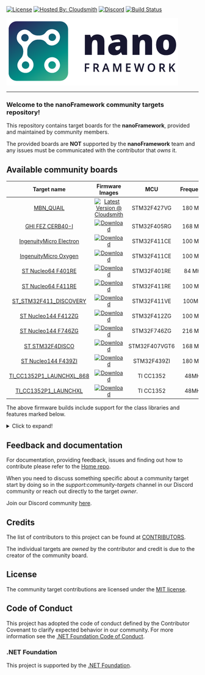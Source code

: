 [![License](https://img.shields.io/badge/License-MIT-blue.svg)](LICENSE) [![Hosted By: Cloudsmith](https://img.shields.io/badge/OSS%20hosting%20by-cloudsmith-blue?logo=cloudsmith&style=flat-square)](https://cloudsmith.com) [![Discord](https://img.shields.io/discord/478725473862549535.svg)](https://discord.gg/wNHYejF3tT) [![Build Status](https://dev.azure.com/nanoframework/Community-Targets/_apis/build/status/nanoframework.nf-Community-Targets)](https://dev.azure.com/nanoframework/Community-Targets/_build/latest?definitionId=4)

![nanoFramework logo](https://github.com/nanoframework/Home/blob/main/resources/logo/nanoFramework-repo-logo.png)

-----

### Welcome to the **nanoFramework** community targets repository!

This repository contains target boards for the **nanoFramework**, provided and maintained by community members.

The provided boards are **NOT** supported by the **nanoFramework** team and any issues must be communicated with the contributor that _owns_ it.

## Available community boards

| Target name                                                     | Firmware Images                                                                                                                                                                                                                                   | MCU           | Frequency | FLASH   | RAM     |
|:-:                                                              |:-:                                                                                                                                                                                                                                                |:-:            |:-:        |:-:      |:-:      |
| [MBN_QUAIL](ChibiOS/MBN_QUAIL)                         | [![Latest Version @ Cloudsmith](https://api-prd.cloudsmith.io/v1/badges/version/net-nanoframework/nanoframework-images-community-targets/raw/MBN_QUAIL/latest/x/?render=true)](https://cloudsmith.io/~net-nanoframework/repos/nanoframework-images-community-targets/packages/detail/raw/MBN_QUAIL/latest/)                           | STM32F427VG    | 180 MHz   | 1024 KB | 256 KB  |
| [GHI FEZ CERB40-I](ChibiOS/GHI_FEZ_CERB40_NF)          | [ ![Download](https://api.bintray.com/packages/nfbot/nanoframework-images-community-targets/GHI_FEZ_CERB40_NF/images/download.svg) ](https://bintray.com/nfbot/nanoframework-images-community-targets/GHI_FEZ_CERB40_NF/_latestVersion)           | STM32F405RG   | 168 MHz   | 1024 KB | 192 KB  |
| [IngenuityMicro Electron](ChibiOS/I2M_ELECTRON_NF)     | [ ![Download](https://api.bintray.com/packages/nfbot/nanoframework-images-community-targets/I2M_ELECTRON_NF/images/download.svg) ](https://bintray.com/nfbot/nanoframework-images-community-targets/I2M_ELECTRON_NF/_latestVersion)               | STM32F411CE   | 100 MHz   | 512 KB  | 128 KB  |
| [IngenuityMicro Oxygen](ChibiOS/I2M_OXYGEN_NF)         | [ ![Download](https://api.bintray.com/packages/nfbot/nanoframework-images-community-targets/I2M_OXYGEN_NF/images/download.svg) ](https://bintray.com/nfbot/nanoframework-images-community-targets/I2M_OXYGEN_NF/_latestVersion)                   | STM32F411CE   | 100 MHz   | 512 KB  | 128 KB  |
| [ST Nucleo64 F401RE](ChibiOS/ST_NUCLEO64_F401RE_NF)    | [ ![Download](https://api.bintray.com/packages/nfbot/nanoframework-images-community-targets/ST_NUCLEO64_F401RE_NF/images/download.svg) ](https://bintray.com/nfbot/nanoframework-images-community-targets/ST_NUCLEO64_F401RE_NF/_latestVersion)   | STM32F401RE   | 84 MHz    | 512 KB  | 96 KB   |
| [ST Nucleo64 F411RE](ChibiOS/ST_NUCLEO64_F411RE_NF)    | [ ![Download](https://api.bintray.com/packages/nfbot/nanoframework-images-community-targets/ST_NUCLEO64_F411RE_NF/images/download.svg) ](https://bintray.com/nfbot/nanoframework-images-community-targets/ST_NUCLEO64_F411RE_NF/_latestVersion)   | STM32F411RE   | 100 MHz   | 512 KB  | 128 KB  |
| [ST_STM32F411_DISCOVERY](ChibiOS/ST_STM32F4_DISCOVERY) | [ ![Download](https://api.bintray.com/packages/nfbot/nanoframework-images-community-targets/ST_STM32F411_DISCOVERY/images/download.svg) ](https://bintray.com/nfbot/nanoframework-images-community-targets/ST_STM32F411_DISCOVERY/_latestVersion) | STM32F411VE   | 100MHz    | 512kB   | 128kB   |
| [ST Nucleo144 F412ZG](ChibiOS/ST_NUCLEO144_F412ZG_NF)  | [ ![Download](https://api.bintray.com/packages/nfbot/nanoframework-images-community-targets/ST_NUCLEO144_F412ZG_NF/images/download.svg) ](https://bintray.com/nfbot/nanoframework-images-community-targets/ST_NUCLEO144_F412ZG_NF/_latestVersion) | STM32F412ZG   | 100 MHz   | 1024 KB | 256 KB  |
| [ST Nucleo144 F746ZG](ChibiOS/ST_NUCLEO144_F746ZG)     | [ ![Download](https://api.bintray.com/packages/nfbot/nanoframework-images-community-targets/ST_NUCLEO144_F746ZG/images/download.svg) ](https://bintray.com/nfbot/nanoframework-images-community-targets/ST_NUCLEO144_F746ZG/_latestVersion)       | STM32F746ZG   | 216 MHz   | 1024 KB | 320 KB  |
| [ST STM32F4DISCO](ChibiOS/ST_STM32F4_DISCOVERY)        | [ ![Download](https://api.bintray.com/packages/nfbot/nanoframework-images-community-targets/ST_STM32F4_DISCOVERY/images/download.svg) ](https://bintray.com/nfbot/nanoframework-images-community-targets/ST_STM32F4_DISCOVERY/_latestVersion)     | STM32F407VGT6 | 168 MHz   | 1024 KB | 192 KB  |
| [ST Nucleo144 F439ZI](ChibiOS/ST_NUCLEO144_F439ZI)     | [ ![Download](https://api.bintray.com/packages/nfbot/nanoframework-images-community-targets/ST_NUCLEO144_F439ZI/images/download.svg) ](https://bintray.com/nfbot/nanoframework-images-community-targets/ST_NUCLEO144_F439ZI/_latestVersion)       | STM32F439ZI   | 180 MHz   | 2048 KB | 256 KB  |
| [TI_CC1352P1_LAUNCHXL_868](TI-SimpleLink/TI_CC1352P1_LAUNCHXL)      | [ ![Download](https://api.bintray.com/packages/nfbot/nanoframework-images-community-targets/TI_CC1352P1_LAUNCHXL_868/images/download.svg) ](https://bintray.com/nfbot/nanoframework-images-community-targets/TI_CC1352P1_LAUNCHXL_868/_latestVersion)     | TI CC1352     | 48MHz     | 352kB   | 80kB    |
| [TI_CC1352P1_LAUNCHXL](TI-SimpleLink/TI_CC1352P1_LAUNCHXL_915)      | [ ![Download](https://api.bintray.com/packages/nfbot/nanoframework-images-community-targets/TI_CC1352P1_LAUNCHXL_915/images/download.svg) ](https://bintray.com/nfbot/nanoframework-images-community-targets/TI_CC1352P1_LAUNCHXL_915/_latestVersion)     | TI CC1352     | 48MHz     | 352kB   | 80kB    |

The above firmware builds include support for the class libraries and features marked below.

<details>
  <summary>Click to expand!</summary>
    
    | Target                  | Gpio               | Spi                | I2c                | Pwm                | Adc                | Dac                | Serial             | OneWire            | CAN                | Events             | SWO                | Networking         | Large Heap         | UI                 |
    |:-:                      |:-:                 |:-:                 |:-:                 |:-:                 |:-:                 |:-:                 |:-:                 |:-:                 |:-:                 |:-:                 |:-:                 |:-:                 |:-:                 |:-:                 |
    | MBN_QUAIL               | :heavy_check_mark: | :heavy_check_mark: | :heavy_check_mark: | :heavy_check_mark: |                    |                    | :heavy_check_mark: | :heavy_check_mark: |                    | :heavy_check_mark: |                    |                    |                    |                    |
    | GHI FEZ CERB40-I        | :heavy_check_mark: | :heavy_check_mark: | :heavy_check_mark: | :heavy_check_mark: | :heavy_check_mark: |                    | :heavy_check_mark: |                    |                    | :heavy_check_mark: |                    |                    |                    |                    |
    | IngenuityMicro Electron | :heavy_check_mark: | :heavy_check_mark: | :heavy_check_mark: | :heavy_check_mark: | :heavy_check_mark: |                    | :heavy_check_mark: |                    |                    |                    |                    |                    |                    |                    |
    | IngenuityMicro Oxygen   | :heavy_check_mark: | :heavy_check_mark: | :heavy_check_mark: | :heavy_check_mark: | :heavy_check_mark: |                    | :heavy_check_mark: |                    |                    | :heavy_check_mark: |                    |                    |                    |                    |
    | ST Nucleo64 F401RE      | :heavy_check_mark: | :heavy_check_mark: | :heavy_check_mark: | :heavy_check_mark: | :heavy_check_mark: |                    | :heavy_check_mark: | :heavy_check_mark: |                    | :heavy_check_mark: | :heavy_check_mark: |                    |                    |                    |
    | ST Nucleo64 F411RE      | :heavy_check_mark: | :heavy_check_mark: | :heavy_check_mark: | :heavy_check_mark: | :heavy_check_mark: |                    | :heavy_check_mark: |                    |                    | :heavy_check_mark: | :heavy_check_mark: |                    |                    |                    |
    | ST STM32F411 DISCOVERY  | :heavy_check_mark: |                    |                    |                    |                    |                    |                    |                    |                    |                    |                    |                    |                    |                    |
    | ST Nucleo144 F412ZG     | :heavy_check_mark: | :heavy_check_mark: | :heavy_check_mark: | :heavy_check_mark: | :heavy_check_mark: |                    | :heavy_check_mark: |                    |                    | :heavy_check_mark: | :heavy_check_mark: |                    |                    |                    |
    | ST Nucleo144 F746ZG     | :heavy_check_mark: | :heavy_check_mark: | :heavy_check_mark: | :heavy_check_mark: | :heavy_check_mark: |                    | :heavy_check_mark: | :heavy_check_mark: |                    | :heavy_check_mark: | :heavy_check_mark: | :heavy_check_mark: |                    |                    |
    | ST STM32F4DISCO         | :heavy_check_mark: | :heavy_check_mark: | :heavy_check_mark: | :heavy_check_mark: | :heavy_check_mark: |                    | :heavy_check_mark: | :heavy_check_mark: | :heavy_check_mark: | :heavy_check_mark: | :heavy_check_mark: |                    |                    |                    |
    | ST Nucleo144 F439ZI     | :heavy_check_mark: | :heavy_check_mark: | :heavy_check_mark: | :heavy_check_mark: | :heavy_check_mark: |                    | :heavy_check_mark: |                    |                    | :heavy_check_mark: | :heavy_check_mark: | :heavy_check_mark: |                    |                    |
    | TI CC1352P1 LAUNCHXL_868 | :heavy_check_mark: |                    |                    |                    |                    |                    |                    |                    |                    |                    |                    |                    |                    |                    |
    | TI CC1352P1 LAUNCHXL_915 | :heavy_check_mark: |                    |                    |                    |                    |                    |                    |                    |                    |                    |                    |                    |                    |                    |
</details>

## Feedback and documentation

For documentation, providing feedback, issues and finding out how to contribute please refer to the [Home repo](https://github.com/nanoframework/Home).

When you need to discuss something specific about a community target start by doing so in the _support:community-targets_ channel in our Discord community or reach out directly to the target _owner_.

Join our Discord community [here](https://discord.gg/gCyBu8T).

## Credits

The list of contributors to this project can be found at [CONTRIBUTORS](https://github.com/nanoframework/Home/blob/master/CONTRIBUTORS.md).

The individual targets are _owned_ by the contributor and credit is due to the creator of the community board.

## License

The community target contributions are licensed under the [MIT license](LICENSE.md).

## Code of Conduct

This project has adopted the code of conduct defined by the Contributor Covenant to clarify expected behavior in our community.
For more information see the [.NET Foundation Code of Conduct](https://dotnetfoundation.org/code-of-conduct).

### .NET Foundation

This project is supported by the [.NET Foundation](https://dotnetfoundation.org).
